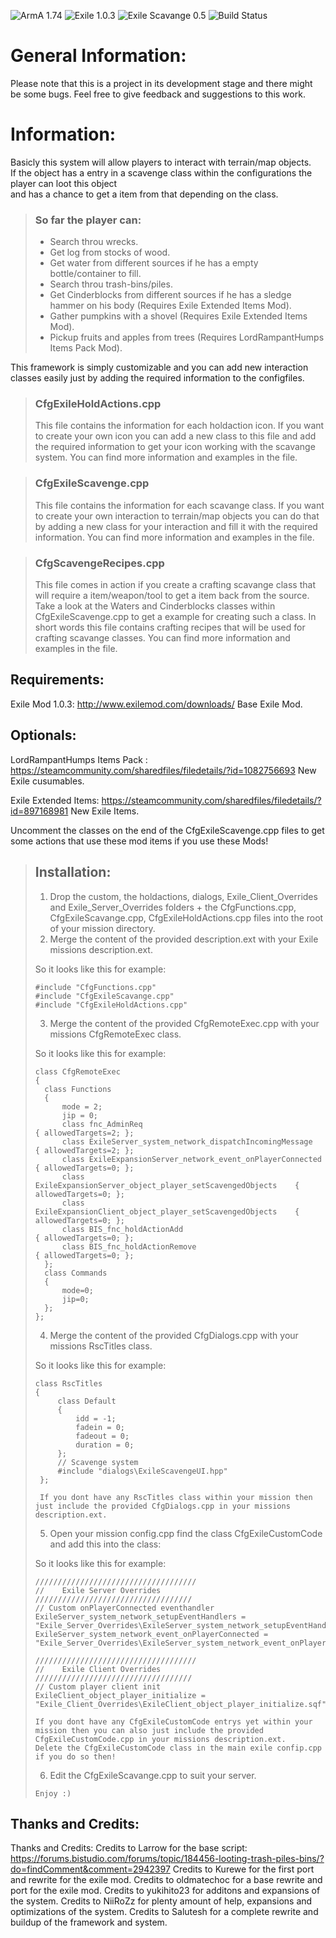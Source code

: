 ![ArmA 1.74](https://img.shields.io/badge/Arma-1.74-blue.svg) ![Exile 1.0.3](https://img.shields.io/badge/Exile-1.0.3-C72651.svg) ![Exile Scavange 0.5](https://img.shields.io/badge/Exile%20Scavange-0.5%20Beta-orange.svg) ![Build Status](https://img.shields.io/badge/build-passing-brightgreen.svg)

# General Information:
Please note that this is a project in its development stage and there might be some bugs.
Feel free to give feedback and suggestions to this work.

# Information:
Basicly this system will allow players to interact with terrain/map objects.</br>
If the object has a entry in a scavenge class within the configurations the player can loot this object</br>
and has a chance to get a item from that depending on the class.</br>

> ### So far the player can:
>
> - Search throu wrecks.
> - Get log from stocks of wood.
> - Get water from different sources if he has a empty bottle/container to fill.
> - Search throu trash-bins/piles.
> - Get Cinderblocks from different sources if he has a sledge hammer on his body (Requires Exile Extended Items Mod).
> - Gather pumpkins with a shovel (Requires Exile Extended Items Mod).
> - Pickup fruits and apples from trees (Requires LordRampantHumps Items Pack Mod).

This framework is simply customizable and you can add new interaction classes easily just by adding the required information to the configfiles.

> ### CfgExileHoldActions.cpp
>
> This file contains the information for each holdaction icon.
> If you want to create your own icon you can add a new class to this file
> and add the required information to get your icon working with the scavange system.
> You can find more information and examples in the file.

> ### CfgExileScavenge.cpp
>
> This file contains the information for each scavange class.
> If you want to create your own interaction to terrain/map objects you can do that by
> adding a new class for your interaction and fill it with the required information.
> You can find more information and examples in the file.

> ### CfgScavengeRecipes.cpp
>
> This file comes in action if you create a crafting scavange class that will require a item/weapon/tool
> to get a item back from the source.
> Take a look at the Waters and Cinderblocks classes within CfgExileScavenge.cpp to get a example for creating such a class.
> In short words this file contains crafting recipes that will be used for crafting scavange classes.
> You can find more information and examples in the file.

## Requirements:
Exile Mod 1.0.3: http://www.exilemod.com/downloads/
Base Exile Mod.

## Optionals:
LordRampantHumps Items Pack : https://steamcommunity.com/sharedfiles/filedetails/?id=1082756693
New Exile cusumables.

Exile Extended Items: https://steamcommunity.com/sharedfiles/filedetails/?id=897168981
New Exile Items.

Uncomment the classes on the end of the CfgExileScavenge.cpp files to get some actions that use these mod items if you use these Mods!


> ## Installation:
>
> 1.	Drop the custom, the holdactions, dialogs, Exile_Client_Overrides and Exile_Server_Overrides folders + the CfgFunctions.cpp, CfgExileScavange.cpp, CfgExileHoldActions.cpp files into the root of your mission directory.
> 2.	Merge the content of the provided description.ext with your Exile missions description.ext.
>
> So it looks like this for example:
>
>	  #include "CfgFunctions.cpp"	
>	  #include "CfgExileScavange.cpp"
>	  #include "CfgExileHoldActions.cpp"
>
>
> 3.   Merge the content of the provided CfgRemoteExec.cpp with your missions CfgRemoteExec class.
>
> So it looks like this for example:
>
>	  class CfgRemoteExec 
>	  {
>		class Functions 
>		{
>			mode = 2;
>			jip = 0;
>			class fnc_AdminReq 												{ allowedTargets=2; };
>			class ExileServer_system_network_dispatchIncomingMessage 		{ allowedTargets=2; };
>			class ExileExpansionServer_network_event_onPlayerConnected		{ allowedTargets=0; };
>			class ExileExpansionServer_object_player_setScavengedObjects	{ allowedTargets=0; };
>			class ExileExpansionClient_object_player_setScavengedObjects	{ allowedTargets=0; };
>			class BIS_fnc_holdActionAdd										{ allowedTargets=0; };
>			class BIS_fnc_holdActionRemove									{ allowedTargets=0; };
>		};
>		class Commands
>		{
>			mode=0;
>			jip=0;
>		};
>	  };
>
>
>
> 4.   Merge the content of the provided CfgDialogs.cpp with your missions RscTitles class.
>
> So it looks like this for example:
>
>	  class RscTitles
>	  {
>	       class Default
>	       {
>	           idd = -1;
>	           fadein = 0;
>	           fadeout = 0;
>	           duration = 0;
>	       };
>	       // Scavenge system
>	       #include "dialogs\ExileScavengeUI.hpp"
>	   };
>
>      If you dont have any RscTitles class within your mission then just include the provided CfgDialogs.cpp in your missions description.ext.
>
>
> 5.	Open your mission config.cpp find the class CfgExileCustomCode and add this into the class:
>
> So it looks like this for example:
>
>	  ////////////////////////////////////
>	  //	Exile Server Overrides
>	  ///////////////////////////////////
>	  // Custom onPlayerConnected eventhandler
>	  ExileServer_system_network_setupEventHandlers = "Exile_Server_Overrides\ExileServer_system_network_setupEventHandlers.sqf";
>	  ExileServer_system_network_event_onPlayerConnected = "Exile_Server_Overrides\ExileServer_system_network_event_onPlayerConnected.sqf";
>	
>	  ////////////////////////////////////
>	  //	Exile Client Overrides
>	  ///////////////////////////////////
>	  // Custom player client init
>	  ExileClient_object_player_initialize = "Exile_Client_Overrides\ExileClient_object_player_initialize.sqf";
>
>     If you dont have any CfgExileCustomCode entrys yet within your mission then you can also just include the provided CfgExileCustomCode.cpp in your missions description.ext.
>	  Delete the CfgExileCustomCode class in the main exile confip.cpp if you do so then!
>
>
> 6.	Edit the CfgExileScavange.cpp to suit your server.
>
>	  Enjoy :)
>

## Thanks and Credits:
Thanks and Credits:
Credits to Larrow for the base script: https://forums.bistudio.com/forums/topic/184456-looting-trash-piles-bins/?do=findComment&comment=2942397
Credits to Kurewe for the first port and rewrite for the exile mod.
Credits to oldmatechoc for a base rewrite and port for the exile mod.
Credits to yukihito23 for additons and expansions of the system.
Credits to NiiRoZz for plenty amount of help, expansions and optimizations of the system.
Credits to Salutesh for a complete rewrite and buildup of the framework and system.
